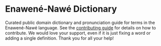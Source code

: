 
# Enawené-Nawé Dictionary

Curated public domain dictionary and pronunciation guide for terms in the Enawené-Nawé language. See the [contributing guide](https://github.com/drumworkteam/term/blob/make/.github/contributing.md) for details on how to contribute. We would love your support, even if it is just fixing a word or adding a single definition. Thank you for all your help!